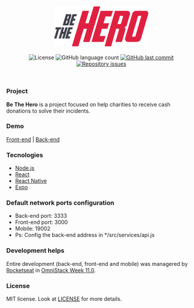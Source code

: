 <h4 align="center">
    <img src="./frontend/src/assets/logo.svg" width="250px" /><br>
</h4>
<p align="center">
    <img alt="License" src="https://img.shields.io/badge/license-MIT-brightgreen">
    <img alt="GitHub language count" src="https://img.shields.io/github/languages/count/EffectRenan/be-the-hero">
     <a href="https://github.com/EffectRenan/be-the-hero/commits/master">
        <img alt="GitHub last commit" src="https://img.shields.io/github/last-commit/EffectRenan/be-the-hero">
    </a>
    <a href="https://github.com/Rocketseat/semana-omnistack-10/issues">
        <img alt="Repository issues" src="https://img.shields.io/github/issues/EffectRenan/be-the-hero">
    </a>
</p>

<br>


### Project

**Be The Hero** is a project focused on help charities to receive cash donations to solve their incidents.


### Demo
[Front-end](https://effectrenan-be-the-hero.netlify.com/) | 
[Back-end](https://effectrenan-be-the-hero.herokuapp.com/)


### Tecnologies
- [Node.js](https://nodejs.org/en/)
- [React](https://reactjs.org/)
- [React Native](https://reactnative.dev)
- [Expo](https://expo.io/)


### Default network ports configuration
- Back-end port: 3333
- Front-end port: 3000
- Mobile: 19002
- Ps: Config the back-end address in */src/services/api.js


### Development helps

Entire development (back-end, front-end and mobile) was managered by [Rocketseat](https://rocketseat.com.br/) in [OmniStack Week 11.0](https://rocketseat.com.br/week/inscricao/11.0).


### License

MIT license. Look at [LICENSE](LICENSE) for more details.
